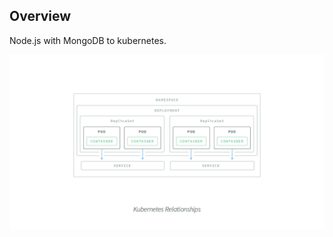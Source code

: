 ## Overview
Node.js with MongoDB to kubernetes.

![Kubernetes Relationships](doc/images/kubernetes-relationships.png)
